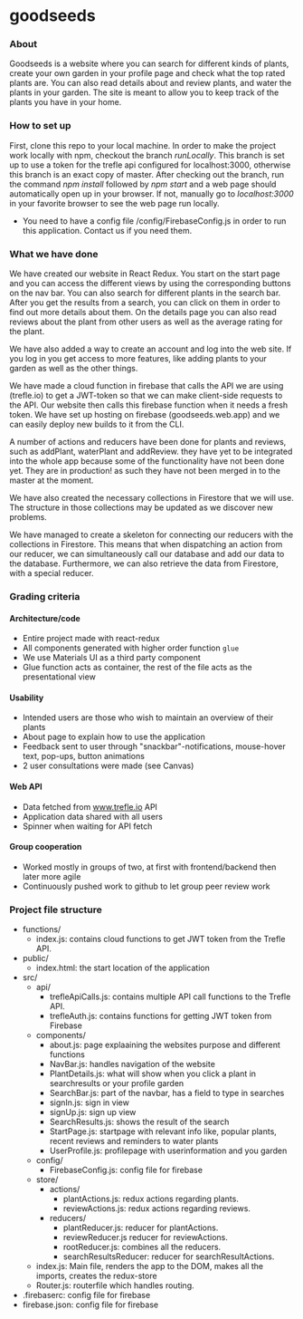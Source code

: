 # goodseeds

### About
Goodseeds is a website where you can search for different kinds of plants, create your own garden in your profile page and check what the top rated plants are. You can also read details about and review plants, and water the plants in your garden. The site is meant to allow you to keep track of the plants you have in your home.

### How to set up
First, clone this repo to your local machine. In order to make the project work locally with npm, checkout the branch *runLocally*. This branch is set up to use a token for the trefle api configured for localhost:3000, otherwise this branch is an exact copy of master. After checking out the branch, run the command *npm install* followed by *npm start* and a web page should automatically open up in your browser. If not, manually go to *localhost:3000* in your favorite browser to see the web page run locally.
* You need to have a config file /config/FirebaseConfig.js in order to run this application. Contact us if you need them.

### What we have done
We have created our website in React Redux. You start on the start page and you can access the different views by using the corresponding buttons on the nav bar. You can also search for different plants in the search bar. After you get the results from a search, you can click on them in order to find out more details about them. On the details page you can also read reviews about the plant from other users as well as the average rating for the plant. 

We have also added a way to create an account and log into the web site. If you log in you get access to more features, like adding plants to your garden as well as the other things.

We have made a cloud function in firebase that calls the API we are using (trefle.io) to get a JWT-token so that we can make client-side requests to the API. Our website then calls this firebase function when it needs a fresh token. We have set up hosting on firebase (goodseeds.web.app) and we can easily deploy new builds to it from the CLI.

A number of actions and reducers have been done for plants and reviews, such as addPlant, waterPlant and addReview. they have yet to be integrated into the whole app because some of the functionality have not been done yet. They are in production! as such they have not been merged in to the master at the moment.

We have also created the necessary collections in Firestore that we will use. The structure in those collections may be updated as we discover new problems.

We have managed to create a skeleton for connecting our reducers with the collections in Firestore. This means that when dispatching an action from our reducer, we can simultaneously call our database and add our data to the database. Furthermore, we can also retrieve the data from Firestore, with a special reducer.

### Grading criteria
#### Architecture/code
* Entire project made with react-redux
* All components generated with higher order function `glue`
* We use Materials UI as a third party component
* Glue function acts as container, the rest of the file acts as the presentational view

#### Usability
* Intended users are those who wish to maintain an overview of their plants
* About page to explain how to use the application
* Feedback sent to user through "snackbar"-notifications, mouse-hover text, pop-ups, button animations
* 2 user consultations were made (see Canvas)

#### Web API
* Data fetched from www.trefle.io API
* Application data shared with all users
* Spinner when waiting for API fetch

#### Group cooperation
* Worked mostly in groups of two, at first with frontend/backend then later more agile
* Continuously pushed work to github to let group peer review work

### Project file structure

* functions/
  - index.js: contains cloud functions to get JWT token from the Trefle API.
* public/
  - index.html: the start location of the application
* src/
  - api/
    - trefleApiCalls.js: contains multiple API call functions to the Trefle API.
    - trefleAuth.js: contains functions for getting JWT token from Firebase
  - components/
    - about.js: page explaaining the websites purpose and different functions
    - NavBar.js: handles navigation of the website
    - PlantDetails.js: what will show when you click a plant in searchresults or your profile garden
    - SearchBar.js: part of the navbar, has a field to type in searches
    - signIn.js: sign in view
    - signUp.js: sign up view
    - SearchResults.js: shows the result of the search
    - StartPage.js: startpage with relevant info like, popular plants, recent reviews and reminders to water plants
    - UserProfile.js: profilepage with userinformation and you garden
  - config/
    - FirebaseConfig.js: config file for firebase
  - store/
    - actions/
      - plantActions.js: redux actions regarding plants.
      - reviewActions.js: redux actions regarding reviews.
    - reducers/
      - plantReducer.js: reducer for plantActions.
      - reviewReducer.js reducer for reviewActions.
      - rootReducer.js: combines all the reducers.
      - searchResultsReducer: reducer for searchResultActions.
  - index.js: Main file, renders the app to the DOM, makes all the imports, creates the redux-store
  - Router.js: routerfile which handles routing.
* .firebaserc: config file for firebase
* firebase.json: config file for firebase
